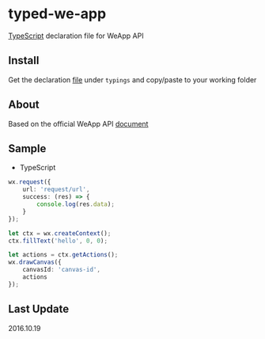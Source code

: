 # typed-we-app
[TypeScript](http://www.typescriptlang.org) declaration file for WeApp API

## Install
Get the declaration [file](./typings/we-app.d.ts) under `typings` and copy/paste to your working folder

## About
Based on the official WeApp API [document](https://mp.weixin.qq.com/debug/wxadoc/dev/api/)

## Sample
* TypeScript
```typescript
wx.request({
    url: 'request/url',
    success: (res) => {
        console.log(res.data);
    }
});

let ctx = wx.createContext();
ctx.fillText('hello', 0, 0);

let actions = ctx.getActions();
wx.drawCanvas({
    canvasId: 'canvas-id',
    actions
});
```

## Last Update
2016.10.19